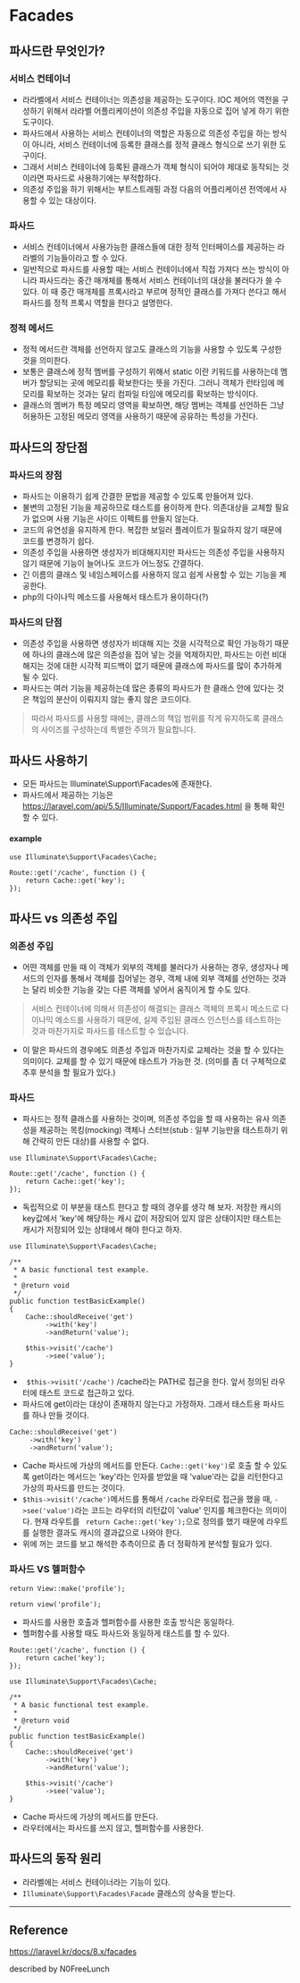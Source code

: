 # Facades

## 파사드란 무엇인가?
### 서비스 컨테이너
- 라라벨에서 서비스 컨테이너는 의존성을 제공하는 도구이다. IOC 제어의 역전을 구성하기 위해서 라라벨 어플리케이션이 의존성 주입을 자동으로 집어 넣게 하기 위한 도구이다.
- 파사드에서 사용하는 서비스 컨테이너의 역할은 자동으로 의존성 주입을 하는 방식이 아니라, 서비스 컨테이너에 등록한 클래스를 정적 클래스 형식으로 쓰기 위한 도구이다.
- 그래서 서비스 컨테이너에 등록된 클래스가 객체 형식이 되어야 제대로 동작되는 것이라면 파사드로 사용하기에는 부적합하다.
- 의존성 주입을 하기 위해서는 부트스트래핑 과정 다음의 어플리케이션 전역에서 사용할 수 있는 대상이다.

### 파사드
- 서비스 컨테이너에서 사용가능한 클래스들에 대한 정적 인터페이스를 제공하는 라라벨의 기능들이라고 할 수 있다.
- 일반적으로 파사드를 사용할 때는 서비스 컨테이너에서 직접 가져다 쓰는 방식이 아니라 파사드라는 중간 매개체를 통해서 서비스 컨테이너의 대상을 불러다가 쓸 수 있다. 이 때 중간 매개체를 프록시라고 부르며 정적인 클래스를 가져다 쓴다고 해서 파사드를 정적 프록시 역할을 한다고 설명한다.

### 정적 메서드
- 정적 메서드란 객체를 선언하지 않고도 클래스의 기능을 사용할 수 있도록 구성한 것을 의미한다. 
- 보통은 클래스에 정적 멤버를 구성하기 위해서 static 이란 키워드를 사용하는데 멤버가 할당되는 곳에 메모리를 확보한다는 뜻을 가진다. 그러니 객체가 런타임에 메모리를 확보하는 것과는 달리 컴파일 타임에 메모리를 확보하는 방식이다.
- 클래스의 멤버가 특정 메모리 영역을 확보하면, 해당 멤버는 객체를 선언하든 그냥 허용하든 고정된 메모리 영역을 사용하기 때문에 공유하는 특성을 가진다.

## 파사드의 장단점
### 파사드의 장점
- 파사드는 이용하기 쉽게 간결한 문법을 제공할 수 있도록 만들어져 있다.
- 불변의 고정된 기능을 제공하므로 태스트를 용이하게 한다. 의존대상을 교체할 필요가 없으며 사용 기능은 사이드 이펙트를 만들지 않는다.
- 코드의 유연성을 유지하게 한다. 복잡한 보일러 플레이트가 필요하지 않기 때문에 코드를 변경하기 쉽다.
- 의존성 주입을 사용하면 생성자가 비대해지지만 파사드는 의존성 주입을 사용하지 않기 때문에 기능이 늘어나도 코드가 어느정도 간결하다. 
- 긴 이름의 클래스 및 네임스페이스를 사용하지 않고 쉽게 사용할 수 있는 기능을 제공한다.
- php의 다이나믹 메소드를 사용해서 태스트가 용이하다(?)

### 파사드의 단점
- 의존성 주입을 사용하면 생성자가 비대해 지는 것을 시각적으로 확인 가능하기 때문에 하나의 클래스에 많은 의존성을 집어 넣는 것을 억제하지만, 파사드는 이런 비대해지는 것에 대한 시각적 피드백이 없기 때문에 클래스에 파사드를 많이 추가하게 될 수 있다.
- 파사드는 여러 기능을 제공하는데 많은 종류의 파사드가 한 클래스 안에 있다는 것은 책임의 분산이 이뤄지지 않는 좋지 않은 코드이다.
> 따라서 파사드를 사용할 때에는, 클래스의 책임 범위를 작게 유지하도록 클래스의 사이즈를 구성하는데 특별한 주의가 필요합니다.

## 파사드 사용하기
- 모든 파사드는 Illuminate\Support\Facades에 존재한다.
- 파사드에서 제공하는 기능은 https://laravel.com/api/5.5/Illuminate/Support/Facades.html 을 통해 확인할 수 있다.
#### example
```
use Illuminate\Support\Facades\Cache;

Route::get('/cache', function () {
    return Cache::get('key');
});
```

## 파사드 vs 의존성 주입
### 의존성 주입
- 어떤 객체를 만들 때 이 객체가 외부의 객체를 불러다가 사용하는 경우, 생성자나 메서드의 인자를 통해서 객체를 집어넣는 경우, 객체 내에 외부 객체를 선언하는 것과는 달리 비슷한 기능을 갖는 다른 객체를 넣어서 움직이게 할 수도 있다.
>  서비스 컨테이너에 의해서 의존성이 해결되는 클래스 객체의 프록시 메소드로 다이나믹 메소드를 사용하기 때문에, 실제 주입된 클래스 인스턴스를 테스트하는 것과 마찬가지로 파사드를 테스트할 수 있습니다. 
- 이 말은 파사드의 경우에도 의존성 주입과 마찬가지로 교체라는 것을 할 수 있다는 의미이다. 교체를 할 수 있기 때문에 태스트가 가능한 것. (의미를 좀 더 구체적으로 추후 분석을 할 필요가 있다.)

### 파사드
- 파사드는 정적 클래스를 사용하는 것이며, 의존성 주입을 할 때 사용하는 유사 의존성을 제공하는 목킹(mocking) 객체나 스터브(stub : 일부 기능만을 태스트하기 위해 간략히 만든 대상)를 사용할 수 없다.
```
use Illuminate\Support\Facades\Cache;

Route::get('/cache', function () {
    return Cache::get('key');
});
```
- 독립적으로 이 부분을 태스트 한다고 할 때의 경우를 생각 해 보자. 저장한 캐시의 key값에서 'key'에 해당하는 캐시 값이 저장되어 있지 않은 상태이지만 태스트는 캐시가 저장되어 있는 상태에서 해야 한다고 하자.
```
use Illuminate\Support\Facades\Cache;

/**
 * A basic functional test example.
 *
 * @return void
 */
public function testBasicExample()
{
    Cache::shouldReceive('get')
         ->with('key')
         ->andReturn('value');

    $this->visit('/cache')
         ->see('value');
}
```
- ` $this->visit('/cache')` /cache라는 PATH로 접근을 한다. 앞서 정의된 라우터에 태스트 코드로 접근하고 있다.
- 파사드에 get이라는 대상이 존재하지 않는다고 가정하자. 그래서 태스트용 파사드를 하나 만들 것이다.
```
Cache::shouldReceive('get')
     ->with('key')
     ->andReturn('value');
```
- Cache 파사드에 가상의 메서드를 만든다. `Cache::get('key')`로 호출 할 수 있도록 get이라는 메서드는 'key'라는 인자를 받았을 때 'value'라는 값을 리턴한다고 가상의 파사드를 만드는 것이다.
- `$this->visit('/cache')`메서드를 통해서 `/cache` 라우터로 접근을 했을 때, `->see('value')`라는 코드는 라우터의 리턴값이 'value' 인지를 체크한다는 의미이다. 현재 라우트를 ` return Cache::get('key');`으로 정의를 했기 때문에 라우트를 실행한 결과도 캐시의 결과값으로 나와야 한다.
- 위에 꺼는 코드를 보고 해석한 추측이므로 좀 더 정확하게 분석할 필요가 있다.


### 파사드 VS 헬퍼함수
```
return View::make('profile');

return view('profile');
```
- 파사드를 사용한 호출과 헬퍼함수를 사용한 호출 방식은 동일하다.
- 헬퍼함수를 사용할 때도 파사드와 동일하게 태스트를 할 수 있다.
```
Route::get('/cache', function () {
    return cache('key');
});
```
```
use Illuminate\Support\Facades\Cache;

/**
 * A basic functional test example.
 *
 * @return void
 */
public function testBasicExample()
{
    Cache::shouldReceive('get')
         ->with('key')
         ->andReturn('value');

    $this->visit('/cache')
         ->see('value');
}
```
- Cache 파사드에 가상의 메서드를 만든다.
- 라우터에서는 파사드를 쓰지 않고, 헬퍼함수를 사용한다.


## 파사드의 동작 원리
- 라라벨에는 서비스 컨테이너라는 기능이 있다. 
- `Illuminate\Support\Facades\Facade` 클래스의 상속을 받는다.

---

## Reference
https://laravel.kr/docs/8.x/facades


described by N0FreeLunch
